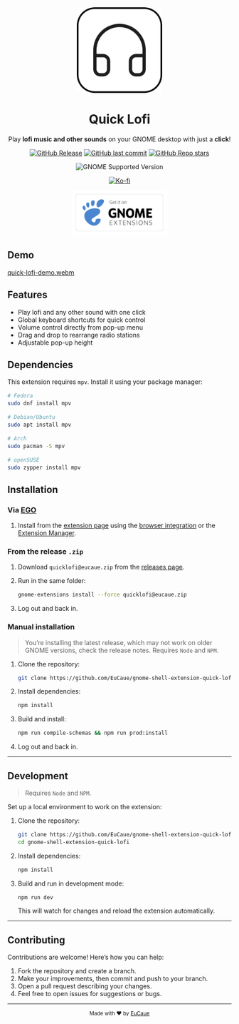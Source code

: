 <div align="center">

<img src="./logo.svg" width="192px" height="192px" />

# Quick Lofi

Play **lofi music and other sounds** on your GNOME desktop with just a **click**!

[![GitHub Release](https://img.shields.io/github/v/release/EuCaue/quick-lofi?include_prereleases&sort=date&display_name=release&style=for-the-badge&logo=github&)](https://github.com/EuCaue/quick-lofi/releases)
[![GitHub last commit](https://img.shields.io/github/last-commit/EuCaue/quick-lofi?style=for-the-badge&logo=github&color=blue)](https://github.com/EuCaue/quick-lofi/commits/master)
[![GitHub Repo stars](https://img.shields.io/github/stars/EuCaue/quick-lofi?style=for-the-badge&logo=github)](https://github.com/EuCaue/quick-lofi/stargazers)

![GNOME Supported Version](https://img.shields.io/badge/dynamic/json?url=https%3A%2F%2Fgithub.com%2FEuCaue%2Fgnome-shell-extension-quick-lofi%2Fraw%2Fmaster%2Fsrc%2Fmetadata.json&query=%24%5B'shell-version'%5D&style=for-the-badge&logo=gnome&label=Compatible%20with%20GNOME)

[![Ko-fi](https://img.shields.io/badge/Ko--fi-Buy%20Me%20a%20Coffee-ff5f5f?logo=kofi&logoColor=white&style=for-the-badge)](https://ko-fi.com/eucaue)

[<img height="100" src="https://github.com/andyholmes/gnome-shell-extensions-badge/raw/master/get-it-on-ego.png">](https://extensions.gnome.org/extension/6904/quick-lofi/)

</div>

## Demo

[quick-lofi-demo.webm](https://github.com/EuCaue/gnome-shell-extension-quick-lofi/assets/69485603/351f34da-023c-4b28-94d6-b49ca83aa34d)

## Features

- Play lofi and any other sound with one click
- Global keyboard shortcuts for quick control
- Volume control directly from pop-up menu
- Drag and drop to rearrange radio stations
- Adjustable pop-up height

## Dependencies

This extension requires `mpv`. Install it using your package manager:

```bash
# Fedora
sudo dnf install mpv
```

```bash
# Debian/Ubuntu
sudo apt install mpv
```

```bash
# Arch
sudo pacman -S mpv
```

```bash
# openSUSE
sudo zypper install mpv
```

## Installation

### Via [EGO](https://extensions.gnome.org/extension/6904/quick-lofi/)

1. Install from the [extension page](https://extensions.gnome.org/extension/6904/quick-lofi/) using the [browser integration](https://gnome.pages.gitlab.gnome.org/gnome-browser-integration/pages/installation-guide.html#fedora_linux) or the [Extension Manager](https://flathub.org/apps/com.mattjakeman.ExtensionManager).

### From the release `.zip`

1. Download `quicklofi@eucaue.zip` from the [releases page](https://github.com/EuCaue/gnome-shell-extension-quick-lofi/releases).
2. Run in the same folder:

   ```bash
   gnome-extensions install --force quicklofi@eucaue.zip
   ```

3. Log out and back in.

### Manual installation

> You’re installing the latest release, which may not work on older GNOME versions, check the release notes.
> Requires `Node` and `NPM`.

1. Clone the repository:

   ```bash
   git clone https://github.com/EuCaue/gnome-shell-extension-quick-lofi.git
   ```

2. Install dependencies:

   ```bash
   npm install
   ```

3. Build and install:

   ```bash
   npm run compile-schemas && npm run prod:install
   ```

4. Log out and back in.

---

## Development

> Requires `Node` and `NPM`.

Set up a local environment to work on the extension:

1. Clone the repository:

   ```bash
   git clone https://github.com/EuCaue/gnome-shell-extension-quick-lofi.git
   cd gnome-shell-extension-quick-lofi
   ```

2. Install dependencies:

   ```bash
   npm install
   ```

3. Build and run in development mode:

   ```bash
   npm run dev
   ```

   This will watch for changes and reload the extension automatically.

---

## Contributing

Contributions are welcome! Here’s how you can help:

1. Fork the repository and create a branch.
2. Make your improvements, then commit and push to your branch.
3. Open a pull request describing your changes.
4. Feel free to open issues for suggestions or bugs.

---

<small>
  <div align="center">
    Made with ❤️  by  <a href="https://www.github.com/EuCaue" target="_blank">EuCaue</a>
  </div>
</small>
